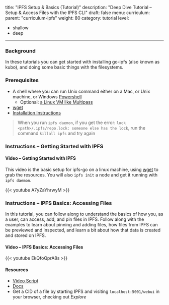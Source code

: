 title: "IPFS Setup & Basics (Tutorial)"
description: "Deep Dive Tutorial – Setup & Access Files with the IPFS CLI"
draft: false
menu:
    curriculum:
        parent: "curriculum-ipfs"
weight: 80
category: tutorial
level:
- shallow
- deep
---

### Background
In these tutorials you can get started with installing go-ipfs (also known as kubo), and doing some basic things with the filesystems.

### Prerequisites
* A shell where you can run Unix command either on a Mac, or Unix machine, or Windows [Powershell](https://docs.microsoft.com/en-us/powershell/scripting/install/installing-powershell-on-windows?view=powershell-7.2)
  * Optional: [a Linux VM like Multipass](https://multipass.run/)
* [wget](https://www.tecmint.com/install-wget-in-linux/)
* [Installation Instructions](https://docs.ipfs.io/install/command-line/#system-requirements)
>  When you run `ipfs daemon`, if you get the error: `lock <path>/.ipfs/repo.lock: someone else has the lock`, run the command `killall ipfs` and try again

### Instructions – Getting Started with IPFS


#### Video – Getting Started with IPFS
This video is the basic setup for ipfs-go on a linux machine, using [wget](https://www.tecmint.com/install-wget-in-linux/) to grab the resources. You will also `ipfs init` a node and get it running with `ipfs daemon`.

{{< youtube A7yZaYhrwyM >}}

### Instructions – IPFS Basics: Accessing Files
In this tutorial, you can follow along to understand the basics of how you, as a user, can access, add, and pin files in IPFS.  Follow along with the examples to learn about pinning and adding files, how files from IPFS can be previewed and inspected, and learn a bit about how that data is created and stored on IPFS.

#### Video – IPFS Basics: Accessing Files

{{< youtube EkQfoQprA8s >}}

#### Resources
* [Video Script](https://www.notion.so/protocollabs/Script-IPFS-Basics-Working-with-Files-in-IPFS-4102dc71f5dc4bf49b274bdfcee4c162)
* [Docs](https://docs.ipfs.io/how-to/command-line-quick-start/#take-your-node-online)
* Get a CID of a file by starting IPFS and visiting `localhost:5001/webui` in your browser, checking out _Explore_
